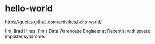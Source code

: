 # hello-world
https://guides.github.com/activities/hello-world/


I'm, Brad Hines. I'm a Data Warehouse Engineer at Flexential with severe imposter syndrome.
